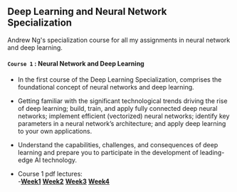 ## Deep Learning and Neural Network Specialization

Andrew Ng's specialization course for all my assignments in neural network and deep learning.

#### `Course 1` : Neural Network and Deep Learning

- In the first course of the Deep Learning Specialization, comprises the foundational concept of neural networks and deep learning.

- Getting familiar with the significant technological trends driving the rise of deep learning; build, train, and apply fully connected deep neural networks; implement efficient (vectorized) neural networks; identify key parameters in a neural network’s architecture; and apply deep learning to your own applications.
- Understand the capabilities, challenges, and consequences of deep learning and prepare you to participate in the development of leading-edge AI technology.
- Course 1 pdf lectures:  
   -[**Week1**](https://github.com/kuta-ndze/neural-network-and-deep-learning-specialization/blob/main/Course%201/C1_W1.pdf) [**Week2**](https://github.com/kuta-ndze/neural-network-and-deep-learning-specialization/blob/main/Course%201/C1_W2.pdf) [**Week3**](https://github.com/kuta-ndze/neural-network-and-deep-learning-specialization/blob/main/Course%201/C1_W3.pdf) [**Week4**](https://github.com/kuta-ndze/neural-network-and-deep-learning-specialization/blob/main/Course%201/C1_W4.pdf)
